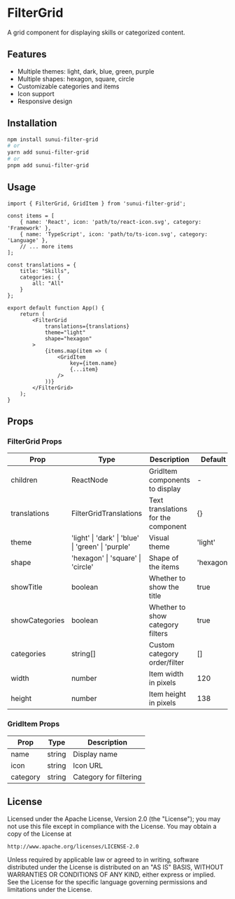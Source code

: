 # FilterGrid

A grid component for displaying skills or categorized content.

## Features

- Multiple themes: light, dark, blue, green, purple
- Multiple shapes: hexagon, square, circle
- Customizable categories and items
- Icon support
- Responsive design

## Installation

```bash
npm install sunui-filter-grid
# or
yarn add sunui-filter-grid
# or
pnpm add sunui-filter-grid
```

## Usage

```tsx
import { FilterGrid, GridItem } from 'sunui-filter-grid';

const items = [
    { name: 'React', icon: 'path/to/react-icon.svg', category: 'Framework' },
    { name: 'TypeScript', icon: 'path/to/ts-icon.svg', category: 'Language' },
    // ... more items
];

const translations = {
    title: "Skills",
    categories: {
        all: "All"
    }
};

export default function App() {
    return (
        <FilterGrid
            translations={translations}
            theme="light"
            shape="hexagon"
        >
            {items.map(item => (
                <GridItem
                    key={item.name}
                    {...item}
                />
            ))}
        </FilterGrid>
    );
}
```

## Props

### FilterGrid Props

| Prop | Type | Description | Default |
|------|------|-------------|---------|
| children | ReactNode | GridItem components to display | - |
| translations | FilterGridTranslations | Text translations for the component | {} |
| theme | 'light' \| 'dark' \| 'blue' \| 'green' \| 'purple' | Visual theme | 'light' |
| shape | 'hexagon' \| 'square' \| 'circle' | Shape of the items | 'hexagon' |
| showTitle | boolean | Whether to show the title | true |
| showCategories | boolean | Whether to show category filters | true |
| categories | string[] | Custom category order/filter | [] |
| width | number | Item width in pixels | 120 |
| height | number | Item height in pixels | 138 |

### GridItem Props

| Prop | Type | Description |
|------|------|-------------|
| name | string | Display name |
| icon | string | Icon URL |
| category | string | Category for filtering |

## License

Licensed under the Apache License, Version 2.0 (the "License");
you may not use this file except in compliance with the License.
You may obtain a copy of the License at

    http://www.apache.org/licenses/LICENSE-2.0

Unless required by applicable law or agreed to in writing, software
distributed under the License is distributed on an "AS IS" BASIS,
WITHOUT WARRANTIES OR CONDITIONS OF ANY KIND, either express or implied.
See the License for the specific language governing permissions and
limitations under the License. 
